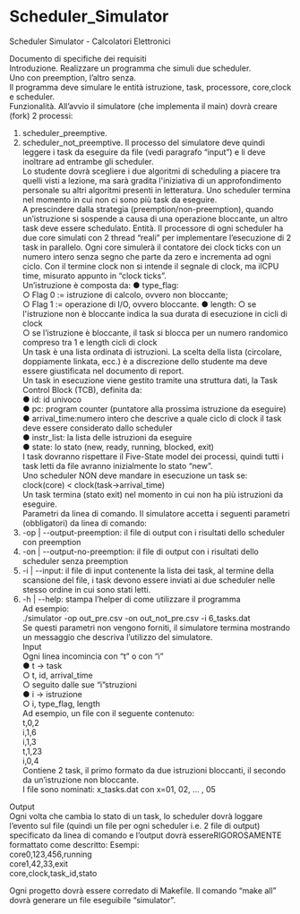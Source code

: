 # Scheduler_Simulator
Scheduler Simulator - Calcolatori Elettronici

Documento di specifiche dei requisiti  
Introduzione. 
Realizzare un programma che simuli due scheduler.  
Uno con preemption, l’altro senza.  
Il programma deve simulare le entità ​istruzione​, ​task​, ​processore​, ​core​, ​clock​ e ​scheduler​.  
Funzionalità. 
All’avvio il simulatore (che implementa il main) dovrà creare (fork) 2 processi:  
1. scheduler_preemptive. 
2. scheduler_not_preemptive. 
Il processo del simulatore deve quindi leggere i task da eseguire da file (vedi paragrafo “input”) e li deve inoltrare ad entrambe gli scheduler.  
Lo studente dovrà scegliere i due algoritmi di scheduling a piacere tra quelli visti a lezione, ma sarà gradita l'iniziativa di un approfondimento personale su altri algoritmi presenti in letteratura.
Uno scheduler termina nel momento in cui non ci sono più task da eseguire.  
A prescindere dalla strategia (preemption/non-preemption), quando un’istruzione si sospende a causa di una operazione bloccante, un altro task deve essere schedulato.
Entità. 
Il ​processore​ di ogni scheduler ha due ​core​ simulati con 2 thread “reali” per implementare l’esecuzione di 2 ​task​ in parallelo. Ogni ​core​ simulerà il contatore dei ​clock​ ticks con un numero intero senza segno che parte da zero e incrementa ad ogni ciclo.
Con il termine clock non si intende il ​segnale di clock​, ma il ​CPU time​, misurato appunto in “clock ticks”.  
 Un’​istruzione​ è composta da: ● type_flag:​  
○ Flag 0 := istruzione di calcolo, ovvero non bloccante;  
○ Flag 1 := operazione di I/O, ovvero bloccante. ● length:​
○ se l'istruzione ​non è bloccante​ indica la sua durata di esecuzione in cicli di clock  
○ se l’istruzione ​è bloccante​, il task si blocca per un numero randomico compreso tra 1 e ​length​ cicli di clock  
Un ​task​ è una lista ordinata di ​istruzioni​. La scelta della lista (circolare, doppiamente linkata, ecc.) è a discrezione dello studente ma deve essere giustificata nel documento di report.  
Un ​task​ in esecuzione viene gestito tramite una struttura dati, la Task Control Block (TCB), definita da:  
● id​: id univoco  
● pc: program counter (puntatore alla prossima istruzione da eseguire)  
● arrival_time:​numero intero che descrive a quale ciclo di clock il task deve essere considerato dallo scheduler  
● instr_list:​ la lista delle istruzioni da eseguire  
● state:​ lo stato (new, ready, running, blocked, exit)  
I task dovranno rispettare il Five-State model dei processi, quindi tutti i task letti da file avranno inizialmente lo stato “new”.  
Uno scheduler NON deve mandare in esecuzione un task se: ​clock(core) < clock(task->arrival_time)  
Un task termina (stato exit) nel momento in cui non ha più istruzioni da eseguire.  
Parametri da linea di comando. 
Il simulatore accetta i seguenti parametri (​obbligatori)​ da linea di comando:  
1. -op | --output-preemption: il file di output con i risultati dello scheduler con preemption  
2. -on | --output-no-preemption: il file di output con i risultati dello scheduler senza preemption  
3. -i | --input: il file di input contenente la lista dei task, al termine della scansione del file, i task devono essere inviati ai due scheduler nelle stesso ordine in cui sono stati letti.  
4. -h | --help: stampa l’helper di come utilizzare il programma  
Ad esempio:  
./simulator -op out_pre.csv -on out_not_pre.csv -i 6_tasks.dat  
Se questi parametri non vengono forniti, il simulatore termina mostrando un messaggio che descriva l’utilizzo del simulatore.  
Input  
Ogni linea incomincia con “t” o con “i”  
● t -> task  
○ t, id, arrival_time  
○ seguito dalle sue “i”struzioni  
● i -> istruzione  
○ i, type_flag, length  
Ad esempio, un file con il seguente contenuto:  
t,0,2  
i,1,6  
i,1,3  
t,1,23  
i,0,4  
Contiene 2 task, il primo formato da due istruzioni bloccanti, il secondo da un’istruzione non bloccante.  
I file sono nominati: x_tasks.dat con x=01, 02, ... , 05  
 
Output  
Ogni volta che cambia lo stato di un task, lo scheduler dovrà loggare l’evento sul file (quindi un file per ogni scheduler i.e.   2 file di output) specificato da linea di comando e l’output dovrà essere ​RIGOROSAMENTE​​ formattato come descritto:
Esempi:  
core0,123,456,running  
core1,42,33,exit  
core,clock,task_id,stato  

Ogni progetto dovrà essere corredato di Makefile. Il comando “​make all​” dovrà generare un file eseguibile “​simulator”​.  
